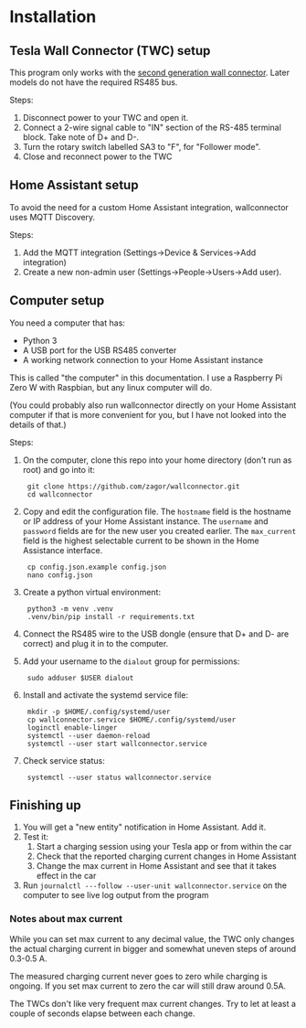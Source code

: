 # Installation

## Tesla Wall Connector (TWC) setup

This program only works with the [second generation wall connector](https://www.tesla.com/support/charging/gen-2-wall-connector).
Later models do not have the required RS485 bus.

Steps:
1. Disconnect power to your TWC and open it.
1. Connect a 2-wire signal cable to "IN" section of the RS-485 terminal block. Take note of D+ and D-.
1. Turn the rotary switch labelled SA3 to "F", for "Follower mode".
1. Close and reconnect power to the TWC

## Home Assistant setup

To avoid the need for a custom Home Assistant integration, wallconnector uses MQTT Discovery.
 
Steps:
1. Add the MQTT integration (Settings->Device & Services->Add integration)
1. Create a new non-admin user (Settings->People->Users->Add user).

## Computer setup

You need a computer that has:

   - Python 3 
   - A USB port for the USB RS485 converter 
   - A working network connection to your Home Assistant instance

This is called "the computer" in this documentation.
I use a Raspberry Pi Zero W with Raspbian, but any linux computer will do.   

(You could probably also run wallconnector directly on your Home Assistant computer
if that is more convenient for you, but I have not looked into the details of that.) 

Steps:

1. On the computer, clone this repo into your home directory (don't run as root) and go into it: 

        git clone https://github.com/zagor/wallconnector.git
        cd wallconnector 

1. Copy and edit the configuration file. 
   The `hostname` field is the hostname or IP address of your Home Assistant instance.
   The `username` and `password` fields are for the new user you created earlier.
   The `max_current` field is the highest selectable current to be shown in the Home Assistance interface.

        cp config.json.example config.json
        nano config.json

1. Create a python virtual environment:

        python3 -m venv .venv
        .venv/bin/pip install -r requirements.txt

1. Connect the RS485 wire to the USB dongle (ensure that D+ and D- are correct) and plug it in to the computer.

1. Add your username to the `dialout` group for permissions:

        sudo adduser $USER dialout

1. Install and activate the systemd service file:

        mkdir -p $HOME/.config/systemd/user
        cp wallconnector.service $HOME/.config/systemd/user
        loginctl enable-linger
        systemctl --user daemon-reload
        systemctl --user start wallconnector.service
 
1. Check service status:

        systemctl --user status wallconnector.service


## Finishing up

1. You will get a "new entity" notification in Home Assistant. Add it.
1. Test it:
   1. Start a charging session using your Tesla app or from within the car
   1. Check that the reported charging current changes in Home Assistant
   1. Change the max current in Home Assistant and see that it takes effect in the car
1. Run `journalctl ---follow --user-unit wallconnector.service` on the computer to see live log output from the program

### Notes about max current

While you can set max current to any decimal value, 
the TWC only changes the actual charging current in bigger and somewhat uneven steps of
around 0.3-0.5 A.

The measured charging current never goes to zero while charging is ongoing. 
If you set max current to zero the car will still draw around 0.5A.

The TWCs don't like very frequent max current changes. 
Try to let at least a couple of seconds elapse between each change. 
